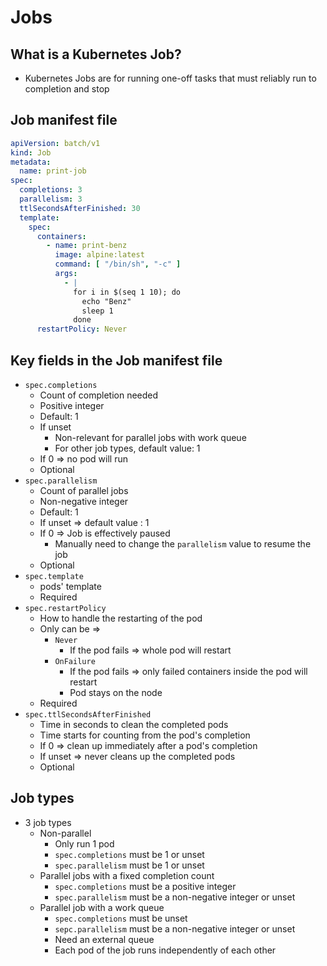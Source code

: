 # Jobs

## What is a Kubernetes Job?

* Kubernetes Jobs are for running one-off tasks that must reliably run to completion and stop

## Job manifest file

```yaml
apiVersion: batch/v1
kind: Job
metadata:
  name: print-job
spec:
  completions: 3
  parallelism: 3
  ttlSecondsAfterFinished: 30
  template:
    spec:
      containers:
        - name: print-benz
          image: alpine:latest
          command: [ "/bin/sh", "-c" ]
          args:
            - |
              for i in $(seq 1 10); do
                echo "Benz"
                sleep 1
              done
      restartPolicy: Never
```

## Key fields in the Job manifest file

* `spec.completions`
    * Count of completion needed
    * Positive integer
    * Default: 1
    * If unset
        * Non-relevant for parallel jobs with work queue
        * For other job types, default value: 1
    * If 0 => no pod will run
    * Optional
* `spec.parallelism`
    * Count of parallel jobs
    * Non-negative integer
    * Default: 1
    * If unset => default value : 1
    * If 0 => Job is effectively paused
        * Manually need to change the `parallelism` value to resume the job
    * Optional
* `spec.template`
    * pods' template
    * Required
* `spec.restartPolicy`
    * How to handle the restarting of the pod
    * Only can be =>
        * `Never`
            * If the pod fails => whole pod will restart
        * `OnFailure`
            * If the pod fails => only failed containers inside the pod will restart
            * Pod stays on the node
    * Required
* `spec.ttlSecondsAfterFinished`
   * Time in seconds to clean the completed pods
   * Time starts for counting from the pod's completion
   * If 0 => clean up immediately after a pod's completion
   * If unset => never cleans up the completed pods
   * Optional

## Job types

* 3 job types
    * Non-parallel
        * Only run 1 pod
        * `spec.completions` must be 1 or unset
        * `spec.parallelism` must be 1 or unset
    * Parallel jobs with a fixed completion count
        * `spec.completions` must be a positive integer
        * `spec.parallelism` must be a non-negative integer or unset
    * Parallel job with a work queue
        * `spec.completions` must be unset
        * `sepc.parallelism` must be a non-negative integer or unset
        * Need an external queue
        * Each pod of the job runs independently of each other
